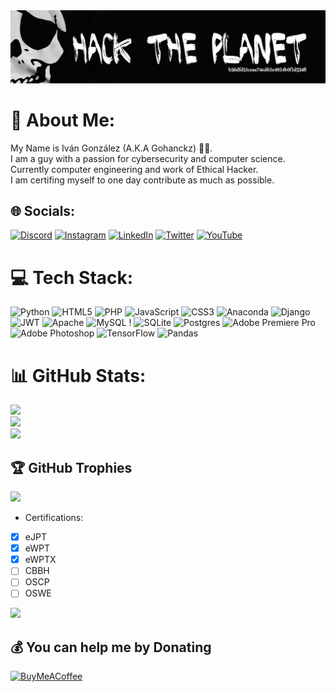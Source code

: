 <img src="https://raw.githubusercontent.com/Gohanckz/Banners/master/bannerreadme.jpg" alt="Banner readme Github">

# 💫 About Me:
My Name is Iván González (A.K.A Gohanckz) 👨‍💻.<br>I am a guy with a passion for cybersecurity and computer science.<br>Currently computer engineering and work of Ethical Hacker.<br>I am certifing myself to one day contribute as much as possible.

## 🌐 Socials:
[![Discord](https://img.shields.io/badge/Discord-%237289DA.svg?logo=discord&logoColor=white)](https://discord.gg/https://discord.gg/TZ8swWkffN) [![Instagram](https://img.shields.io/badge/Instagram-%23E4405F.svg?logo=Instagram&logoColor=white)](https://instagram.com/https://instagram.com/gohanckz) [![LinkedIn](https://img.shields.io/badge/LinkedIn-%230077B5.svg?logo=linkedin&logoColor=white)](https://linkedin.com/in/https://www.linkedin.com/in/gohanckz/) [![Twitter](https://img.shields.io/badge/Twitter-%231DA1F2.svg?logo=Twitter&logoColor=white)](https://twitter.com/https://twitter.com/Gohanckz) [![YouTube](https://img.shields.io/badge/YouTube-%23FF0000.svg?logo=YouTube&logoColor=white)](https://youtube.com/@https://www.youtube.com/@gohanckz) 

# 💻 Tech Stack:
![Python](https://img.shields.io/badge/python-3670A0?style=for-the-badge&logo=python&logoColor=ffdd54) ![HTML5](https://img.shields.io/badge/html5-%23E34F26.svg?style=for-the-badge&logo=html5&logoColor=white) ![PHP](https://img.shields.io/badge/php-%23777BB4.svg?style=for-the-badge&logo=php&logoColor=white) ![JavaScript](https://img.shields.io/badge/javascript-%23323330.svg?style=for-the-badge&logo=javascript&logoColor=%23F7DF1E) ![CSS3](https://img.shields.io/badge/css3-%231572B6.svg?style=for-the-badge&logo=css3&logoColor=white) ![Anaconda](https://img.shields.io/badge/Anaconda-%2344A833.svg?style=for-the-badge&logo=anaconda&logoColor=white) ![Django](https://img.shields.io/badge/django-%23092E20.svg?style=for-the-badge&logo=django&logoColor=white) ![JWT](https://img.shields.io/badge/JWT-black?style=for-the-badge&logo=JSON%20web%20tokens) ![Apache](https://img.shields.io/badge/apache-%23D42029.svg?style=for-the-badge&logo=apache&logoColor=white) ![MySQL](https://img.shields.io/badge/mysql-%2300f.svg?style=for-the-badge&logo=mysql&logoColor=white) ! ![SQLite](https://img.shields.io/badge/sqlite-%2307405e.svg?style=for-the-badge&logo=sqlite&logoColor=white)  ![Postgres](https://img.shields.io/badge/postgres-%23316192.svg?style=for-the-badge&logo=postgresql&logoColor=white) ![Adobe Premiere Pro](https://img.shields.io/badge/Adobe%20Premiere%20Pro-9999FF.svg?style=for-the-badge&logo=Adobe%20Premiere%20Pro&logoColor=white) ![Adobe Photoshop](https://img.shields.io/badge/adobephotoshop-%2331A8FF.svg?style=for-the-badge&logo=adobephotoshop&logoColor=white) ![TensorFlow](https://img.shields.io/badge/TensorFlow-%23FF6F00.svg?style=for-the-badge&logo=TensorFlow&logoColor=white) ![Pandas](https://img.shields.io/badge/pandas-%23150458.svg?style=for-the-badge&logo=pandas&logoColor=white)

# 📊 GitHub Stats:
![](https://github-readme-stats.vercel.app/api?username=Gohanckz&theme=dark&hide_border=true&include_all_commits=true&count_private=true)<br/>
![](https://github-readme-streak-stats.herokuapp.com/?user=Gohanckz&theme=dark&hide_border=true)<br/>
![](https://github-readme-stats.vercel.app/api/top-langs/?username=Gohanckz&theme=dark&hide_border=true&include_all_commits=true&count_private=true&layout=compact)

## 🏆 GitHub Trophies
![](https://github-profile-trophy.vercel.app/?username=Gohanckz&theme=radical&no-frame=false&no-bg=true&margin-w=4)



- Certifications:
- [x] eJPT     
- [x] eWPT    
- [x] eWPTX
- [ ] CBBH 
- [ ] OSCP 
- [ ] OSWE

[![](https://visitcount.itsvg.in/api?id=Gohanckz&icon=0&color=0)](https://visitcount.itsvg.in)

  ## 💰 You can help me by Donating
  
  [![BuyMeACoffee](https://img.shields.io/badge/Buy%20Me%20a%20Coffee-ffdd00?style=for-the-badge&logo=buy-me-a-coffee&logoColor=black)](https://buymeacoffee.com/https://www.buymeacoffee.com/gohanckz) 

